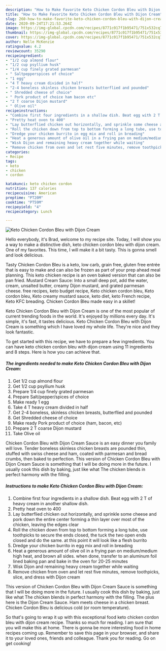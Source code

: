 ```yaml
---
description: "How to Make Favorite Keto Chicken Cordon Bleu with Dijon Cream"
title: "How to Make Favorite Keto Chicken Cordon Bleu with Dijon Cream"
slug: 260-how-to-make-favorite-keto-chicken-cordon-bleu-with-dijon-cream
date: 2020-09-24T17:21:53.264Z
image: https://img-global.cpcdn.com/recipes/8771c017f1b95471/751x532cq70/keto-chicken-cordon-bleu-with-dijon-cream-recipe-main-photo.jpg
thumbnail: https://img-global.cpcdn.com/recipes/8771c017f1b95471/751x532cq70/keto-chicken-cordon-bleu-with-dijon-cream-recipe-main-photo.jpg
cover: https://img-global.cpcdn.com/recipes/8771c017f1b95471/751x532cq70/keto-chicken-cordon-bleu-with-dijon-cream-recipe-main-photo.jpg
author: Nelle McKenzie
ratingvalue: 4.2
reviewcount: 35290
recipeingredient:
- "1/2 cup almond flour"
- "1/2 cup psyllium husk"
- "1/4 cup finely grated parmesan"
- " Saltpepperspices of choice"
- "1 egg"
- "4 T heavy cream divided in half"
- "2-4 boneless skinless chicken breasts butterflied and pounded"
- " Shredded cheese of choice"
- " Pork product of choice ham bacon etc"
- "2 T coarse Dijon mustard"
- " Olive oil"
recipeinstructions:
- "Combine first four ingredients in a shallow dish. Beat egg with 2 T of heavy cream in another shallow dish."
- "Pretty heat oven to 400"
- "Lay butterflied chicken out horizontally, and sprinkle some cheese and pork down the entire center forming a thin layer over most of the chicken, leaving the edges clear"
- "Roll the chicken down from top to bottom forming a long tube, use toothpicks to secure the ends closed, the tuck the two open ends closed and do the same. at this point it will look like a flesh burrito"
- "Dredge your chicken burrito in egg mix and roll in breading"
- "Heat a generous amount of olive oil in a frying pan on medium/medium high heat, and brown all sides. when done, transfer to an aluminum foil lined baking pan and bake in the oven for 20-25 minutes"
- "Wisk Dijon and remaining heavy cream together while waiting"
- "Remove chicken from oven and let rest five minutes, remove toothpicks, slice, and dress with Dijon cream"
categories:
- Recipe
tags:
- keto
- chicken
- cordon

katakunci: keto chicken cordon 
nutrition: 137 calories
recipecuisine: American
preptime: "PT20M"
cooktime: "PT59M"
recipeyield: "4"
recipecategory: Lunch

---
```



![Keto Chicken Cordon Bleu with Dijon Cream](https://img-global.cpcdn.com/recipes/8771c017f1b95471/751x532cq70/keto-chicken-cordon-bleu-with-dijon-cream-recipe-main-photo.jpg)

Hello everybody, it's Brad, welcome to my recipe site. Today, I will show you a way to make a distinctive dish, keto chicken cordon bleu with dijon cream. One of my favorites. This time, I will make it a bit tasty. This is gonna smell and look delicious.

Tasty Chicken Cordon Bleu is a keto, low carb, grain free, gluten free entrée that is easy to make and can also be frozen as part of your prep ahead meal planning. This keto chicken recipe is an oven baked version that can also be pan fried. Mustard Cream Sauce: Into a small deep pot, add the water, cream, unsalted butter, creamy Dijon mustard, and grated parmesan cheese. free recipes, keto budget recipe, Keto chicken cordon bleu, Keto cordon bleu, Keto creamy mustard sauce, keto diet, keto French recipe, Keto KFC breading. Chicken Cordon Bleu made easy in a skillet!

Keto Chicken Cordon Bleu with Dijon Cream is one of the most popular of current trending foods in the world. It's enjoyed by millions every day. It's simple, it's fast, it tastes delicious. Keto Chicken Cordon Bleu with Dijon Cream is something which I have loved my whole life. They're nice and they look fantastic.


To get started with this recipe, we have to prepare a few ingredients. You can have keto chicken cordon bleu with dijon cream using 11 ingredients and 8 steps. Here is how you can achieve that.

<!--inarticleads1-->

##### The ingredients needed to make Keto Chicken Cordon Bleu with Dijon Cream:

1. Get 1/2 cup almond flour
1. Get 1/2 cup psyllium husk
1. Prepare 1/4 cup finely grated parmesan
1. Prepare  Salt/pepper/spices of choice
1. Make ready 1 egg
1. Take 4 T heavy cream divided in half
1. Get 2-4 boneless, skinless chicken breasts, butterflied and pounded
1. Get  Shredded cheese of choice
1. Make ready  Pork product of choice (ham, bacon, etc)
1. Prepare 2 T coarse Dijon mustard
1. Take  Olive oil


Chicken Cordon Bleu with Dijon Cream Sauce is an easy dinner you family will love. Tender boneless skinless chicken breasts are pounded thin, stuffed with swiss cheese and ham, coated with parmesan and bread crumbs, then baked to perfection. This version of Chicken Cordon Bleu with Dijon Cream Sauce is something that I will be doing more in the future. I usually cook this dish by baking, just like what The chicken blends in perfect harmony with the filling. 

<!--inarticleads2-->

##### Instructions to make Keto Chicken Cordon Bleu with Dijon Cream:

1. Combine first four ingredients in a shallow dish. Beat egg with 2 T of heavy cream in another shallow dish.
1. Pretty heat oven to 400
1. Lay butterflied chicken out horizontally, and sprinkle some cheese and pork down the entire center forming a thin layer over most of the chicken, leaving the edges clear
1. Roll the chicken down from top to bottom forming a long tube, use toothpicks to secure the ends closed, the tuck the two open ends closed and do the same. at this point it will look like a flesh burrito
1. Dredge your chicken burrito in egg mix and roll in breading
1. Heat a generous amount of olive oil in a frying pan on medium/medium high heat, and brown all sides. when done, transfer to an aluminum foil lined baking pan and bake in the oven for 20-25 minutes
1. Wisk Dijon and remaining heavy cream together while waiting
1. Remove chicken from oven and let rest five minutes, remove toothpicks, slice, and dress with Dijon cream


This version of Chicken Cordon Bleu with Dijon Cream Sauce is something that I will be doing more in the future. I usually cook this dish by baking, just like what The chicken blends in perfect harmony with the filling. The plus here is the Dijon Cream Sauce. Ham meets cheese in a chicken breast. Chicken Cordon Bleu is delicious cold (or room temperature). 

So that's going to wrap it up with this exceptional food keto chicken cordon bleu with dijon cream recipe. Thanks so much for reading. I am sure that you will make this at home. There is gonna be more interesting food in home recipes coming up. Remember to save this page in your browser, and share it to your loved ones, friends and colleague. Thank you for reading. Go on get cooking!
